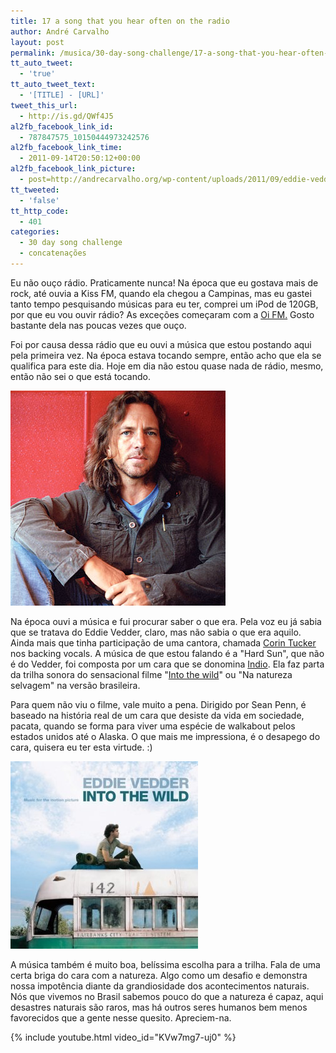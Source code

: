 ```yaml
---
title: 17 a song that you hear often on the radio
author: André Carvalho
layout: post
permalink: /musica/30-day-song-challenge/17-a-song-that-you-hear-often-on-the-radio/
tt_auto_tweet:
  - 'true'
tt_auto_tweet_text:
  - '[TITLE] - [URL]'
tweet_this_url:
  - http://is.gd/QWf4J5
al2fb_facebook_link_id:
  - 787847575_10150444973242576
al2fb_facebook_link_time:
  - 2011-09-14T20:50:12+00:00
al2fb_facebook_link_picture:
  - post=http://andrecarvalho.org/wp-content/uploads/2011/09/eddie-vedder.jpg
tt_tweeted:
  - 'false'
tt_http_code:
  - 401
categories:
  - 30 day song challenge
  - concatenações
---
```


Eu não ouço rádio. Praticamente nunca! Na época que eu gostava mais de rock, até ouvia a Kiss FM, quando ela chegou a Campinas, mas eu gastei tanto tempo pesquisando músicas para eu ter, comprei um iPod de 120GB, por que eu vou ouvir rádio? As exceções começaram com a [Oi FM.](http://oifm.com.br/) Gosto bastante dela nas poucas vezes que ouço.

Foi por causa dessa rádio que eu ouvi a música que estou postando aqui pela primeira vez. Na época estava tocando sempre, então acho que ela se qualifica para este dia. Hoje em dia não estou quase nada de rádio, mesmo, então não sei o que está tocando.

![Eddie Vedder](/wp-content/uploads/2011/09/eddie-vedder.jpg)

Na época ouvi a música e fui procurar saber o que era. Pela voz eu já sabia que se tratava do Eddie Vedder, claro, mas não sabia o que era aquilo. Ainda mais que tinha participação de uma cantora, chamada [Corin Tucker](http://en.wikipedia.org/wiki/Corin_Tucker) nos backing vocals. A música de que estou falando é a "Hard Sun", que não é do Vedder, foi composta por um cara que se donomina [Indio](http://en.wikipedia.org/wiki/Indio_(music)). Ela faz parta da trilha sonora do sensacional filme "[Into the wild](http://www.imdb.com/title/tt0758758/)" ou "Na natureza selvagem" na versão brasileira.

Para quem não viu o filme, vale muito a pena. Dirigido por Sean Penn, é baseado na história real de um cara que desiste da vida em sociedade, pacata, quando se forma para viver uma espécie de walkabout pelos estados unidos até o Alaska. O que mais me impressiona, é o desapego do cara, quisera eu ter esta virtude. :)

![Eddie Vedder - Into the Wild](/wp-content/uploads/2011/09/Eddie+Vedder+-+Into+the+Wild.jpg)

A música também é muito boa, belíssima escolha para a trilha. Fala de uma certa briga do cara com a natureza. Algo como um desafio e demonstra nossa impotência diante da grandiosidade dos acontecimentos naturais. Nós que vivemos no Brasil sabemos pouco do que a natureza é capaz, aqui desastres naturais são raros, mas há outros seres humanos bem menos favorecidos que a gente nesse quesito. Apreciem-na.

{% include youtube.html video_id="KVw7mg7-uj0" %}
